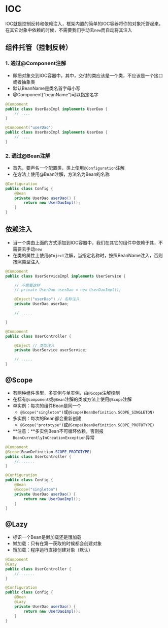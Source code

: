 # IOC

IOC就是控制反转和依赖注入，框架内置的简单的IOC容器将你的对象托管起来，在其它对象中依赖的时候，不需要我们手动去`new`而自动将其注入

## 组件托管（控制反转）

### 1. 通过@Component注解

* 即把对象交到IOC容器中，其中，交付的类应该是一个类，不应该是一个接口或者抽象类
* 默认BeanName是类名首字母小写
* @Component("beanName")可以指定名字

```java
@Component
public class UserDaoImpl implements UserDao {
	// ....
}

@Component("userDao")
public class UserDaoImpl implements UserDao {
	// ....
}
```

### 2. 通过@Bean注解

* 首先，要声名一个配置类，类上使用`@Configuration`注解
* 在方法上使用@Bean注解，方法名为Bean的名称

```java
@Configuration
public class Config {
    @Bean
    private UserDao userDao() {
        return new UserDaoImpl();
    }
}
```

## 依赖注入

* 当一个类由上面的方式添加到IOC容器中，我们在其它的组件中依赖于其，不需要去手动`new`
* 在类的属性上使用`@Inject`注解，当指定名称时，按照BeanName注入，否则按照类型注入

```java
@Component
public class UserServiceImpl implements UserService {

    // 不需要这样
    // private UserDao userDao = new UserDaoImpl();

    @Inject("userDao") // 名称注入
    private UserDao userDao;

	// .....

}

@Component
public class UserController {

    @Inject // 类型注入
    private UserService userService;

    // .....
}
```

## @Scope

* 有两种组件类型，多实例与单实例，由`@Scope`注解控制
* 在标有`@component`或`@Bean`注解的类或方法上使用`@Scope`注解
* 单实例：每次的组件Bean是同一个
    * `@Scope("singleton")`或`@Scope(BeanDefinition.SCOPE_SINGLETON)`
* 多实例：每次的Bean都会重新创建
    * `@Scope("prototype")`或`@Scope(BeanDefinition.SCOPE_PROTOTYPE)`
* **注意：**多实例Bean不可循环依赖，否则报`BeanCurrentlyInCreationException`异常

```java
@Component
@Scope(BeanDefinition.SCOPE_PROTOTYPE)
public class UserController {
	//.......
}

@Configuration
public class Config {
    @Bean
    @Scope("singleton")
    private UserDao userDao() {
        return new UserDaoImpl();
    }
}
```

## @Lazy

* 标识一个Bean是懒加载还是饿加载
* 懒加载：只有在第一获取的时候都会创建对象
* 饿加载：程序运行直接创建对象（默认）

```java
@Component
@Lazy
public class UserController {
	//.......
}

@Configuration
public class Config {
    @Bean
    @Lazy
    private UserDao userDao() {
        return new UserDaoImpl();
    }
}
```


